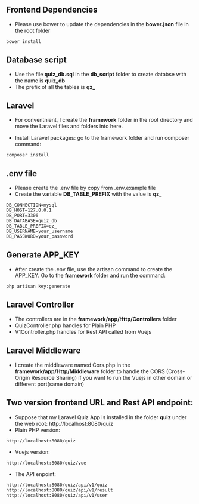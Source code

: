 ## Frontend Dependencies
- Please use bower to update the dependencies in the **bower.json** file in the root folder
```
bower install
```

## Database script
- Use the file **quiz_db.sql** in the **db_script** folder to create databse with the name is **quiz_db**
- The prefix of all the tables is **qz_**

## Laravel
- For conventnient, I create the **framework** folder in the root directory and move the Laravel files and folders into here.

- Install Laravel packages: go to the framework folder and run composer command:
```
composer install
```

## .env file
- Please create the .env file by copy from .env.example file
- Create the variable **DB_TABLE_PREFIX** with the value is **qz_**
```
DB_CONNECTION=mysql
DB_HOST=127.0.0.1
DB_PORT=3306
DB_DATABASE=quiz_db
DB_TABLE_PREFIX=qz_
DB_USERNAME=your_username
DB_PASSWORD=your_password
```

## Generate APP_KEY
- After create the .env file, use the artisan command to create the APP_KEY. Go to the **framework** folder and run the command:
```
php artisan key:generate
```

## Laravel Controller
- The controllers are in the **framework/app/Http/Controllers** folder
- QuizController.php handles for Plain PHP
- V1Controller.php handles for Rest API called from Vuejs

## Laravel Middleware
- I create the middleware named Cors.php in the **framework/app/Http/Middleware** folder to handle the CORS (Cross-Origin Resource Sharing) if you want to run the Vuejs in other domain or different port(same domain)

## Two version frontend URL and Rest API endpoint:
- Suppose that my Laravel Quiz App is installed in the folder **quiz** under the web root: http://localhost:8080/quiz
- Plain PHP version:
```
http://localhost:8080/quiz
```
- Vuejs version:
```
http://localhost:8080/quiz/vue
```
- The API enpoint:
```
http://localhost:8080/quiz/api/v1/quiz
http://localhost:8080/quiz/api/v1/result
http://localhost:8080/quiz/api/v1/user
```